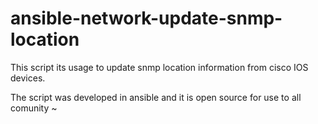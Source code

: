 # ansible-network-update-snmp-location


This script its usage to update snmp location information from cisco IOS devices.

The script was developed in ansible and it is open source for use to all comunity
~                                                                                
